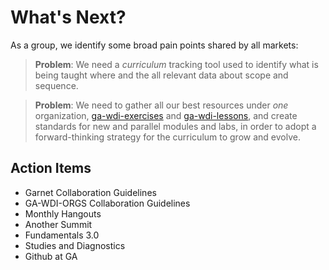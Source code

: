 # What's Next?

As a group, we identify some broad pain points shared by all markets: 
> **Problem**: We need a ​_curriculum_ tracking tool used​ to identify what is being taught where and the all relevant data about scope and sequence. 

> **Problem**: We need to gather all our best resources under *one* organization, [ga-wdi-exercises](http://github.com/ga-wdi-exercises) and  [ga-wdi-lessons](http://github.com/ga-wdi-lessons), and create standards for new and parallel modules and labs, in order to adopt a forward-thinking strategy for the curriculum to grow and evolve.


## Action Items
- Garnet Collaboration Guidelines
- GA-WDI-ORGS Collaboration Guidelines
- Monthly Hangouts
- Another Summit
- Fundamentals 3.0
- Studies and Diagnostics
- Github at GA